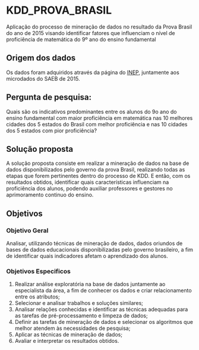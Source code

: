 # KDD_PROVA_BRASIL

Aplicação do processo de mineração de dados no resultado da Prova Brasil do ano
de 2015 visando identificar fatores que influenciam o nível de proficiência de
matemática do 9º ano do ensino fundamental

## Origem dos dados
Os dados foram adquiridos através da página do 
[INEP](http://portal.inep.gov.br/microdados), juntamente aos microdados do SAEB
de 2015.

## Pergunta de pesquisa:
Quais são os indicativos predominantes entre os alunos do 9o ano do ensino 
fundamental com maior proficiência em matemática nas 10 melhores cidades dos 5 
estados do Brasil com melhor proficiência e nas 10 cidades dos 5 estados com 
pior proficiência?

## Solução proposta
A solução proposta consiste em realizar a mineração de dados na base de dados 
disponibilizados pelo governo da prova Brasil, realizando todas as etapas que 
forem pertinentes dentro do processo de KDD. E então, com os resultados obtidos,
identificar quais características influenciam na proficiência dos alunos, 
podendo auxiliar professores e gestores no aprimoramento continuo do ensino.

## Objetivos
### Objetivo Geral
Analisar, utilizando técnicas de mineração de dados, dados oriundos de bases de 
dados educacionais disponibilizadas pelo governo brasileiro, a fim de 
identificar quais indicadores afetam o aprendizado dos alunos.

### Objetivos Especificos
1. Realizar análise exploratória na base de dados juntamente ao especialista da 
área, a fim de conhecer os dados e criar relacionamento entre os atributos;
2. Selecionar e  analisar trabalhos e soluções similares;
3. Analisar relações conhecidas e identificar as técnicas adequadas para as 
tarefas de pré-processamento e limpeza de dados;
4. Definir as tarefas de mineração de dados e selecionar os algoritmos que 
melhor atendem às necessidades de pesquisa;
5. Aplicar as técnicas de mineração de dados;
6. Avaliar e interpretar os resultados obtidos.